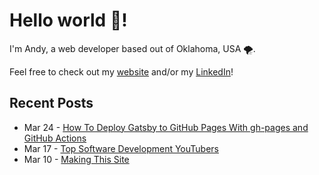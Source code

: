  # Hello world 👋!
 I'm Andy, a web developer based out of Oklahoma, USA 🌪️.

 Feel free to check out my [website](https://andynguyen.dev) and/or my [LinkedIn](https://www.linkedin.com/in/AndyN9/)!

## Recent Posts
<!-- feed start -->
- Mar 24 - [How To Deploy Gatsby to GitHub Pages With gh-pages and GitHub Actions](https://andynguyen.dev/deploy-gatsby-github-pages-gh-pages-github-actions/)
- Mar 17 - [Top Software Development YouTubers](https://andynguyen.dev/top-software-development-youtubers/)
- Mar 10 - [Making This Site](https://andynguyen.dev/making-this-site/)
<!-- feed end -->
